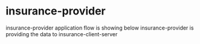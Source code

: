 # insurance-provider
insurance-provider application flow is showing below
insurance-provider is providing the data to insurance-client-server

